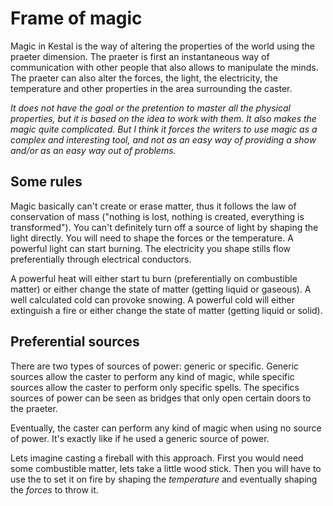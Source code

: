# Frame of magic

Magic in Kestal is the way of altering the properties of the world using the praeter dimension. The praeter is first an instantaneous way of communication with other people that also allows to manipulate the minds. The praeter can also alter the forces, the light, the electricity, the temperature and other properties in the area surrounding the caster.

_It does not have the goal or the pretention to master all the physical properties, but it is based on the idea to work with them. It also makes the magic quite complicated. But I think it forces the writers to use magic as a complex and interesting tool, and not as an easy way of providing a show and/or as an easy way out of problems._

## Some rules
Magic basically can't create or erase matter, thus it follows the law of conservation of mass ("nothing is lost, nothing is created, everything is transformed"). You can't definitely turn off a source of light by shaping the light directly. You will need to shape the forces or the temperature. A powerful light can start burning. The electricity you shape stills flow preferentially through electrical conductors.

A powerful heat will either start tu burn (preferentially on combustible matter) or either change the state of matter (getting liquid or gaseous). A well calculated cold can provoke snowing. A powerful cold will either extinguish a fire or either change the state of matter (getting liquid or solid).

## Preferential sources
There are two types of sources of power: generic or specific. Generic sources allow the caster to perform any kind of magic, while specific sources allow the caster to perform only specific spells. The specifics sources of power can be seen as bridges that only open certain doors to the praeter.

Eventually, the caster can perform any kind of magic when using no source of power. It's exactly like if he used a generic source of power.

Lets imagine casting a fireball with this approach. First you would need some combustible matter, lets take a little wood stick. Then you will have to use the to set it on fire by shaping the _temperature_ and eventually shaping the _forces_ to throw it.
